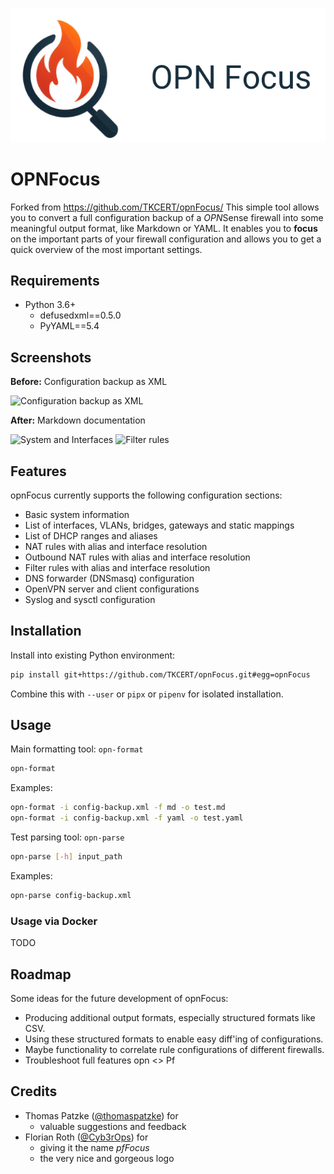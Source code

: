 ![opnFocus](logos/opn_focus.png)

# OPNFocus
Forked from https://github.com/TKCERT/opnFocus/
This simple tool allows you to convert a full configuration backup of a *OPN*Sense firewall into some meaningful output format, like Markdown or YAML. It enables you to **focus** on the important parts of your firewall configuration and allows you to get a quick overview of the most important settings.

## Requirements

* Python 3.6+
    * defusedxml==0.5.0
    * PyYAML==5.4

## Screenshots

**Before:** Configuration backup as XML

![Configuration backup as XML](screenshots/opnFocus_xml.png)

**After:** Markdown documentation

![System and Interfaces](screenshots/opnFocus_System_Interfaces.png)
![Filter rules](screenshots/opnFocus_Filter_rules.png)

## Features

opnFocus currently supports the following configuration sections:

* Basic system information
* List of interfaces, VLANs, bridges, gateways and static mappings
* List of DHCP ranges and aliases
* NAT rules with alias and interface resolution
* Outbound NAT rules with alias and interface resolution
* Filter rules with alias and interface resolution
* DNS forwarder (DNSmasq) configuration
* OpenVPN server and client configurations
* Syslog and sysctl configuration

## Installation

Install into existing Python environment:
```bash
pip install git+https://github.com/TKCERT/opnFocus.git#egg=opnFocus
```

Combine this with `--user` or `pipx` or `pipenv` for isolated installation.

## Usage

Main formatting tool: ```opn-format```
```bash
opn-format
```

Examples:
```bash
opn-format -i config-backup.xml -f md -o test.md
opn-format -i config-backup.xml -f yaml -o test.yaml
```

Test parsing tool: ```opn-parse```
```bash
opn-parse [-h] input_path
```

Examples:
```bash
opn-parse config-backup.xml
```

### Usage via Docker

TODO

## Roadmap

Some ideas for the future development of opnFocus:

* Producing additional output formats, especially structured formats like CSV.
* Using these structured formats to enable easy diff'ing of configurations.
* Maybe functionality to correlate rule configurations of different firewalls.
* Troubleshoot full features opn <> Pf

## Credits

* Thomas Patzke ([@thomaspatzke](https://github.com/thomaspatzke)) for
    * valuable suggestions and feedback
* Florian Roth ([@Cyb3rOps](https://twitter.com/Cyb3rOps)) for
    * giving it the name *pfFocus*
    * the very nice and gorgeous logo

